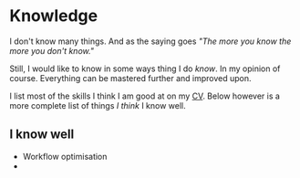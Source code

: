 # Knowledge
I don't know many things. And as the saying goes _"The more you know the more you don't know."_

Still, I would like to know in some ways thing I do _know_. In my opinion of course. Everything can be mastered further and improved upon.

I list most of the skills I think I am good at on my [CV](https://stackoverflow.com/cv/nikitavoloboev "CV"). Below however is a more complete list of things _I think_ I know well.

## I know well
- Workflow optimisation
- 